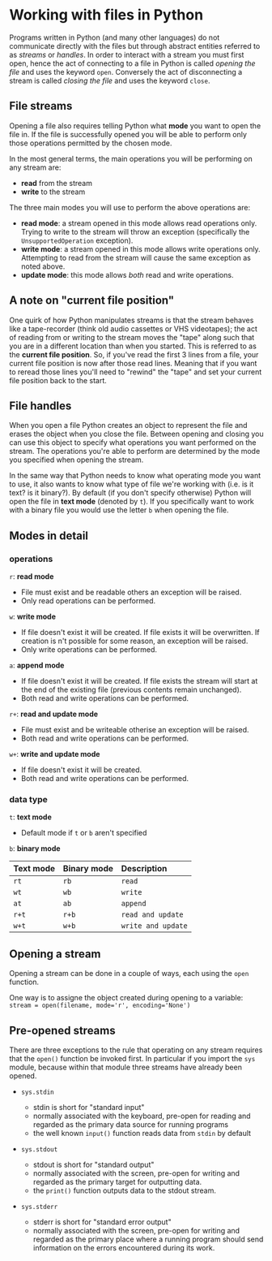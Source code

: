 # Working with files in Python
Programs written in Python (and many other languages) do not communicate directly with the files but through abstract entities referred to as *streams* or *handles*. In order to interact with a stream you must first open, hence the act of connecting to a file in Python is called *opening the file* and uses the keyword `open`. Conversely the act of disconnecting a stream is called *closing the file* and uses the keyword `close`.

## File streams
Opening a file also requires telling Python what __mode__ you want to open the file in. If the file is successfully opened you will be able to perform only those operations permitted by the chosen mode.

In the most general terms, the main operations you will be performing on any stream are:
- __read__ from the stream
- __write__ to the stream

The three main modes you will use to perform the above operations are:
- __read mode__: a stream opened in this mode allows read operations only. Trying to write to the stream will throw an exception (specifically the `UnsupportedOperation` exception).
- __write mode__: a stream opened in this mode allows write operations only. Attempting to read from the stream will cause the same exception as noted above.
- __update mode__: this mode allows *both* read and write operations.

## A note on "current file position"
One quirk of how Python manipulates streams is that the stream behaves like a tape-recorder (think old audio cassettes or VHS videotapes); the act of reading from or writing to the stream moves the "tape" along such that you are in a different location than when you started. This is referred to as the __current file position__. So, if you've read the first 3 lines from a file, your current file position is now after those read lines. Meaning that if you want to reread those lines you'll need to "rewind" the "tape" and set your current file position back to the start.

## File handles
When you open a file Python creates an object to represent the file and erases the object when you close the file. Between opening and closing you can use this object to specify what operations you want performed on the stream. The operations you're able to perform are determined by the mode you specified when opening the stream.

In the same way that Python needs to know what operating mode you want to use, it also wants to know what type of file we're working with (i.e. is it text? is it binary?). By default (if you don't specify otherwise) Python will open the file in __text mode__ (denoted by `t`). If you specifically want to work with a binary file you would use the letter `b` when opening the file.

## Modes in detail

### operations
`r`: __read mode__
- File must exist and be readable others an exception will be raised.
- Only read operations can be performed.

`w`: __write mode__
- If file doesn't exist it will be created. If file exists it will be overwritten. If creation is n't possible for some reason, an exception will be raised.
- Only write operations can be performed.

`a`: __append mode__
- If file doesn't exist it will be created. If file exists the stream will start at the end of the existing file (previous contents remain unchanged).
- Both read and write operations can be performed.

`r+`: __read and update mode__
- File must exist and be writeable otherise an exception will be raised.
- Both read and write operations can be performed.

`w+`: __write and update mode__
- If file doesn't exist it will be created. 
- Both read and write operations can be performed.

### data type
`t`: __text mode__
- Default mode if `t` or `b` aren't specified

`b`: __binary mode__

Text mode|Binary mode|Description
:--|:--|:--
`rt`|`rb`|`read`
`wt`|`wb`|`write`
`at`|`ab`|`append`
`r+t`|`r+b`|`read and update`
`w+t`|`w+b`|`write and update`

## Opening a stream
Opening a stream can be done in a couple of ways, each using the `open` function.

One way is to assigne the object created during opening to a variable:
<br>`stream = open(filename, mode='r', encoding='None')`

## Pre-opened streams
There are three exceptions to the rule that operating on any stream requires that the `open()` function be invoked first. In particular if you import the `sys` module, because within that module three streams have already been opened.

- `sys.stdin`
    - stdin is short for "standard input"
    - normally associated with the keyboard, pre-open for reading and regarded as the primary data source for running programs
    - the well known `input()` function reads data from `stdin` by default
   
   
- `sys.stdout`
    - stdout is short for "standard output"
    - normally associated with the screen, pre-open for writing and regarded as the primary target for outputting data.
    - the `print()` function outputs data to the stdout stream.
   
   
- `sys.stderr`
    - stderr is short for "standard error output"
    - normally associated with the screen, pre-open for writing and regarded as the primary place where a running program should send information on the errors encountered during its work.
 


```python

```
